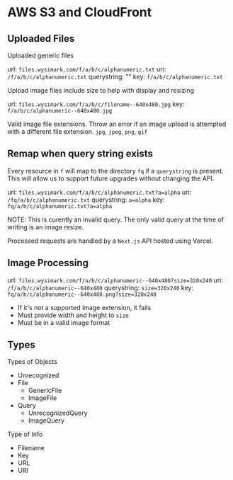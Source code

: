 # AWS S3 and CloudFront

## Uploaded Files

Uploaded generic files

url: `files.wysimark.com/f/a/b/c/alphanumeric.txt`
uri: `/f/a/b/c/alphanumeric.txt`
querystring: ""
key: `f/a/b/c/alphanumeric.txt`

Upload image files include size to help with display and resizing

url: `files.wysimark.com/f/a/b/c/filename--640x480.jpg`
key: `f/a/b/c/alphanumeric--640x480.jpg`

Valid image file extensions. Throw an error if an image upload is attempted with a different file extension.
`jpg`, `jpeg`, `png`, `gif`

## Remap when query string exists

Every resource in `f` will map to the directory `fq` if a `querystring` is
present. This will allow us to support future upgrades without changing the API.

url: `files.wysimark.com/f/a/b/c/alphanumeric.txt?a=alpha`
uri: `/fq/a/b/c/alphanumeric.txt`
querystring: `a=alpha`
key: `fq/a/b/c/alphanumeric.txt?a=alpha`

NOTE: This is curently an invalid query. The only valid query at the time of writing is an image resize.

Processed requests are handled by a `Next.js` API hosted using Vercel.

## Image Processing

url: `files.wysimark.com/f/a/b/c/alphanumeric--640x480?size=320x240`
uri: `/f/a/b/c/alphanumeric--640x480`
querystring: `size=320x240`
key: `fq/a/b/c/alphanumeric--640x480.png?size=320x240`

- If it's not a supported image extension, it fails
- Must provide width and height to `size`
- Must be in a valid image format

## Types

Types of Objects

- Unrecognized
- File
  - GenericFile
  - ImageFile
- Query
  - UnrecognizedQuery
  - ImageQuery

Type of Info

- Filename
- Key
- URL
- URI
